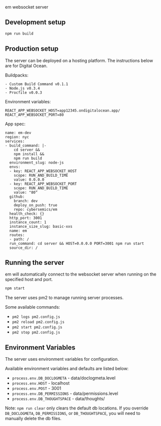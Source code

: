 em websocket server

## Development setup

```sh
npm run build
```

## Production setup

The server can be deployed on a hosting platform. The instructions below are for Digital Ocean.

Buildpacks:

    - Custom Build Command v0.1.1
    - Node.js v0.3.4
    - Procfile v0.0.3

Environment variables:

```
REACT_APP_WEBSOCKET_HOST=app12345.ondigitalocean.app/
REACT_APP_WEBSOCKET_PORT=80
```

App spec:

```
name: em-dev
region: nyc
services:
- build_command: |-
    cd server &&
    npm install &&
    npm run build
  environment_slug: node-js
  envs:
  - key: REACT_APP_WEBSOCKET_HOST
    scope: RUN_AND_BUILD_TIME
    value: 0.0.0.0
  - key: REACT_APP_WEBSOCKET_PORT
    scope: RUN_AND_BUILD_TIME
    value: "80"
  github:
    branch: dev
    deploy_on_push: true
    repo: cybersemics/em
  health_check: {}
  http_port: 3001
  instance_count: 1
  instance_size_slug: basic-xxs
  name: em
  routes:
  - path: /
  run_command: cd server && HOST=0.0.0.0 PORT=3001 npm run start
  source_dir: /
```

## Running the server

em will automatically connect to the websocket server when running on the specified host and port.

```sh
npm start
```

The server uses pm2 to manage running server processes.

Some available commands:

- `pm2 logs pm2.config.js`
- `pm2 reload pm2.config.js`
- `pm2 start pm2.config.js`
- `pm2 stop pm2.config.js`

## Environment Variables

The server uses environment variables for configuration.

Available environment variables and defaults are listed below:

- `process.env.DB_DOCLOGMETA` - data/doclogmeta.level
- `process.env.HOST` - localhost
- `process.env.POST` - 3001
- `process.env.DB_PERMISSIONS` - data/permissions.level
- `process.env.DB_THOUGHTSPACE` - data/thoughts/

Note: `npm run clear` only clears the default db locations. If you override `DB_DOCLOGMETA`, `DB_PERMISSIONS`, or `DB_THOUGHTSPACE`, you will need to manually delete the db files.
